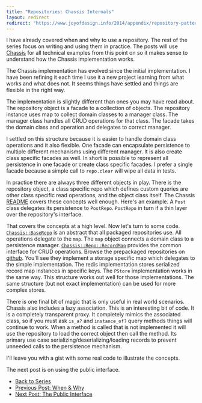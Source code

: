 ```yaml
---
title: "Repositories: Chassis Internals"
layout: redirect
redirect: "https://www.joyofdesign.info/2014/appendix/repository-pattern/internals/"
---
```


I have already covered when and why to use a repository. The rest of
the series focus on writing and using them in practice. The posts will
use [Chassis](https://github.com/ahawkins/chassis) for all technical
examples from this point on so it makes sense to understand how the
Chassis implementation works.

The Chassis implementation has evolved since the initial
implementation. I have been refining it each time I use it a new
project learning from what works and what does not. It seems things
have settled and things are flexible in the right way.

The implementation is slightly different than ones you may have read
about. The repository object is a facade to a collection of objects.
The repository instance uses map to collect domain classes to a
manager class. The manager class handles all CRUD operations for that
class. The facade takes the domain class and operation and delegates
to correct manager.

I settled on this structure because it is easier to handle domain
class operations and it also flexible. One facade can encapsulate
persistence to multiple different mechanisms using different manager.
It is also create class specific facades as well. In short is possible
to represent all persistence in one facade or create class specific
facades. I prefer a single facade because a simple call to
`repo.clear` will wipe all data in tests.

In practice there are always three different objects in play. There is
the repository object, a class specific repo which defines custom
queries are other class specific read operations, and the object class
itself. The Chassis [README](https://github.com/ahawkins/chassis)
covers these concepts well enough. Here's an example. A `Post` class
delegates its persistence to `PostRepo`. `PostRepo` in turn if a thin
layer over the repository's interface.

That covers the concepts at a high level. Now let's turn to some code.
[`Chassis::BaseRepo`](https://github.com/ahawkins/chassis/blob/master/lib/chassis/repo/base_repo.rb)
is an abstract that all packaged repositories use. All operations
delegate to the `map`. The `map` object connects a domain class to a
persistence manager.
[`Chassis::Repo::RecordMap`](https://github.com/ahawkins/chassis/blob/master/lib/chassis/repo/record_map.rb)
provides the common interface for CRUD operations. Browse the
prepackaged repositories on
[github](https://github.com/ahawkins/chassis/tree/master/lib/chassis/repo).
You'll see they implement a storage specific map which delegates to
the simple implementation. The redis implementation stores serialized
record map instances in specific keys. The `PStore` implementation
works in the same way. This structure works out well for those
implementations. The same structure (but not exact implementation) can
be used for more complex stores.

There is one final bit of magic that is only useful in real world
scenarios. Chassis also includes a lazy association. This is an
interesting bit of code. It is a completely transparent proxy. It
completely mimics the associated class, so if you must ask `is_a?` and
`instance_of?` query methods things will continue to work. When a
method is called that is not implemented it will use the repository to
load the correct object then call the method. Its primary use case
serializing/deserializing/loading records to prevent unneeded calls to
the persistence mechanism.

I'll leave you with a gist with some real code to illustrate the
concepts.

<script src="https://gist.github.com/ahawkins/10583643.js"></script>

The next post is on using the public interface.

* [Back to Series](/2014/04/working_with_repositories)
* [Previous Post: When & Why](/2014/04/repositories-when-and-why/)
* [Next Post: The Public Interface](/2014/04/repositories-the-public-interface/)
